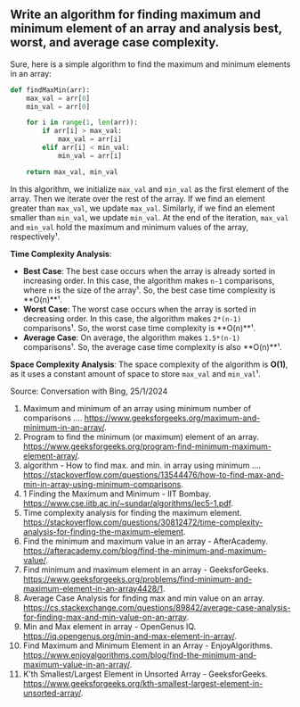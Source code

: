 ## Write an algorithm for finding maximum and minimum element of an array and analysis best, worst, and average case complexity.

Sure, here is a simple algorithm to find the maximum and minimum elements in an array:

```python
def findMaxMin(arr):
    max_val = arr[0]
    min_val = arr[0]

    for i in range(1, len(arr)):
        if arr[i] > max_val:
            max_val = arr[i]
        elif arr[i] < min_val:
            min_val = arr[i]

    return max_val, min_val
```

In this algorithm, we initialize `max_val` and `min_val` as the first element of the array. Then we iterate over the rest of the array. If we find an element greater than `max_val`, we update `max_val`. Similarly, if we find an element smaller than `min_val`, we update `min_val`. At the end of the iteration, `max_val` and `min_val` hold the maximum and minimum values of the array, respectively¹.

**Time Complexity Analysis**:
- **Best Case**: The best case occurs when the array is already sorted in increasing order. In this case, the algorithm makes `n-1` comparisons, where `n` is the size of the array¹. So, the best case time complexity is **O(n)**¹.
- **Worst Case**: The worst case occurs when the array is sorted in decreasing order. In this case, the algorithm makes `2*(n-1)` comparisons¹. So, the worst case time complexity is **O(n)**¹.
- **Average Case**: On average, the algorithm makes `1.5*(n-1)` comparisons¹. So, the average case time complexity is also **O(n)**¹.

**Space Complexity Analysis**:
The space complexity of the algorithm is **O(1)**, as it uses a constant amount of space to store `max_val` and `min_val`¹.

Source: Conversation with Bing, 25/1/2024
1. Maximum and minimum of an array using minimum number of comparisons .... https://www.geeksforgeeks.org/maximum-and-minimum-in-an-array/.
2. Program to find the minimum (or maximum) element of an array. https://www.geeksforgeeks.org/program-find-minimum-maximum-element-array/.
3. algorithm - How to find max. and min. in array using minimum .... https://stackoverflow.com/questions/13544476/how-to-find-max-and-min-in-array-using-minimum-comparisons.
4. 1 Finding the Maximum and Minimum - IIT Bombay. https://www.cse.iitb.ac.in/~sundar/algorithms/lec5-1.pdf.
5. Time complexity analysis for finding the maximum element. https://stackoverflow.com/questions/30812472/time-complexity-analysis-for-finding-the-maximum-element.
6. Find the minimum and maximum value in an array - AfterAcademy. https://afteracademy.com/blog/find-the-minimum-and-maximum-value/.
7. Find minimum and maximum element in an array - GeeksforGeeks. https://www.geeksforgeeks.org/problems/find-minimum-and-maximum-element-in-an-array4428/1.
8. Average Case Analysis for finding max and min value on an array. https://cs.stackexchange.com/questions/89842/average-case-analysis-for-finding-max-and-min-value-on-an-array.
9. Min and Max element in array - OpenGenus IQ. https://iq.opengenus.org/min-and-max-element-in-array/.
10. Find Maximum and Minimum Element in an Array - EnjoyAlgorithms. https://www.enjoyalgorithms.com/blog/find-the-minimum-and-maximum-value-in-an-array/.
11. K’th Smallest/Largest Element in Unsorted Array - GeeksforGeeks. https://www.geeksforgeeks.org/kth-smallest-largest-element-in-unsorted-array/.
